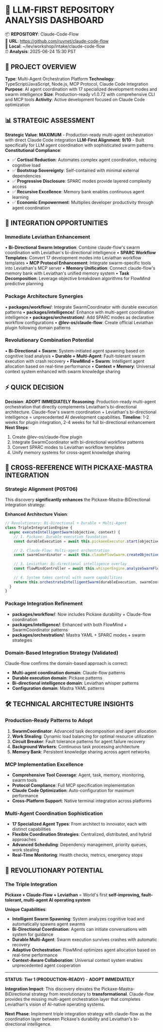 # 🧠 LLM-FIRST REPOSITORY ANALYSIS DASHBOARD

📦 **REPOSITORY**: Claude-Code-Flow  
🔗 **URL**: https://github.com/ruvnet/claude-code-flow  
📁 **Local**: ~/lev/workshop/intake/claude-code-flow  
⏰ **Analysis**: 2025-06-24 15:30 PST

## 🎯 PROJECT OVERVIEW
**Type**: Multi-Agent Orchestration Platform
**Technology**: TypeScript/JavaScript, Node.js, MCP Protocol, Claude Code Integration
**Purpose**: AI agent coordination with 17 specialized development modes and swarm intelligence
**Size**: Production-ready v1.0.72 with comprehensive CLI and MCP tools
**Activity**: Active development focused on Claude Code optimization

## 📊 STRATEGIC ASSESSMENT
**Strategic Value**: **MAXIMUM** - Production-ready multi-agent orchestration with direct Claude Code integration
**LLM-First Alignment**: **9/10** - Built specifically for LLM agent coordination with sophisticated swarm patterns
**Constitutional Compliance**: 
- ✅ **Cortisol Reduction**: Automates complex agent coordination, reducing cognitive load
- ✅ **Bootstrap Sovereignty**: Self-contained with minimal external dependencies  
- ✅ **Progressive Disclosure**: SPARC modes provide layered complexity access
- ✅ **Recursive Excellence**: Memory bank enables continuous agent learning
- ✅ **Economic Empowerment**: Multiplies developer productivity through agent coordination

## 🔗 INTEGRATION OPPORTUNITIES

### Immediate Leviathan Enhancement
• **Bi-Directional Swarm Integration**: Combine claude-flow's swarm coordination with Leviathan's bi-directional intelligence
• **SPARC Workflow Templates**: Convert 17 development modes into Leviathan workflow templates
• **MCP Protocol Enhancement**: Integrate swarm-specific tools into Leviathan's MCP server
• **Memory Unification**: Connect claude-flow's memory bank with Leviathan's unified memory system
• **Task Decomposition**: Leverage objective breakdown algorithms for FlowMind predictive planning

### Package Architecture Synergies
• **packages/workflow/**: Integrate SwarmCoordinator with durable execution patterns
• **packages/intelligence/**: Enhance with multi-agent coordination intelligence
• **packages/orchestration/**: Add SPARC modes as declarative workflow configurations
• **@lev-os/claude-flow**: Create official Leviathan plugin following domain patterns

### Revolutionary Combination Potential
• **Bi-Directional + Swarm**: System-initiated agent spawning based on cognitive load analysis
• **Durable + Multi-Agent**: Fault-tolerant swarm execution with crash recovery
• **FlowMind + Swarm**: Intelligent agent allocation based on real-time performance
• **Context + Memory**: Universal context system enhanced with swarm knowledge sharing

## ⚡ QUICK DECISION
**Decision**: **ADOPT IMMEDIATELY**
**Reasoning**: Production-ready multi-agent orchestration that directly complements Leviathan's bi-directional architecture. Claude-flow's swarm coordination + Leviathan's bi-directional intelligence = unprecedented AI development capabilities.
**Timeline**: 1-2 weeks for plugin integration, 2-4 weeks for full bi-directional enhancement
**Next Steps**: 
1. Create @lev-os/claude-flow plugin
2. Integrate SwarmCoordinator with bi-directional workflow patterns
3. Convert SPARC modes to Leviathan workflow templates
4. Unify memory systems for cross-agent knowledge sharing

## 🔄 CROSS-REFERENCE WITH PICKAXE-MASTRA INTEGRATION

### Strategic Alignment (P05T06)
This discovery **significantly enhances** the Pickaxe-Mastra-BiDirectional integration strategy:

**Enhanced Architecture Vision**:
```javascript
// Revolutionary: Bi-Directional + Durable + Multi-Agent
class TripleIntegrationEngine {
  async executeIntelligentSwarm(objective, context) {
    // 1. Pickaxe: Durable execution foundation
    const durableExecution = await this.pickaxeExecutor.start(objective);
    
    // 2. Claude-Flow: Multi-agent orchestration
    const swarmCoordinator = await this.claudeFlowSwarm.createObjective(objective);
    
    // 3. Leviathan: Bi-directional intelligence overlay
    const flowMindController = await this.whisperEngine.analyzeSwarmFlow(context);
    
    // 4. System takes control with swarm capabilities
    return this.orchestrateIntelligentSwarm(durableExecution, swarmCoordinator, flowMindController);
  }
}
```

### Package Integration Refinement
- **packages/workflow/**: Now includes Pickaxe durability + Claude-flow coordination
- **packages/intelligence/**: Enhanced with both FlowMind + SwarmCoordinator patterns
- **packages/orchestration/**: Mastra YAML + SPARC modes + swarm strategies

### Domain-Based Integration Strategy (Validated)
Claude-flow confirms the domain-based approach is correct:
- **Multi-agent coordination domain**: Claude-flow patterns
- **Durable execution domain**: Pickaxe patterns  
- **Bi-directional intelligence domain**: Leviathan whisper patterns
- **Configuration domain**: Mastra YAML patterns

## 🛠️ TECHNICAL ARCHITECTURE INSIGHTS

### Production-Ready Patterns to Adopt
1. **SwarmCoordinator**: Advanced task decomposition and agent allocation
2. **Work Stealing**: Dynamic load balancing for optimal resource utilization
3. **Circuit Breaker**: Fault tolerance patterns for agent failure recovery
4. **Background Workers**: Continuous task processing architecture
5. **Memory Bank**: Persistent knowledge sharing across agent networks

### MCP Implementation Excellence
- **Comprehensive Tool Coverage**: Agent, task, memory, monitoring, swarm tools
- **Protocol Compliance**: Full MCP specification implementation
- **Claude Code Optimization**: Auto-configuration for maximum performance
- **Cross-Platform Support**: Native terminal integration across platforms

### Multi-Agent Coordination Sophistication
- **17 Specialized Agent Types**: From architect to innovator, each with distinct capabilities
- **Flexible Coordination Strategies**: Centralized, distributed, and hybrid approaches
- **Advanced Scheduling**: Dependency management, priority queues, work stealing
- **Real-Time Monitoring**: Health checks, metrics, emergency stops

## 🌟 REVOLUTIONARY POTENTIAL

### The Triple Integration
**Pickaxe + Claude-Flow + Leviathan** = World's first **self-improving, fault-tolerant, multi-agent AI operating system**

**Unique Capabilities**:
- **Intelligent Swarm Spawning**: System analyzes cognitive load and automatically spawns agent swarms
- **Bi-Directional Coordination**: Agents can initiate conversations with system for guidance
- **Durable Multi-Agent**: Swarm execution survives crashes with automatic recovery
- **Adaptive Orchestration**: FlowMind optimizes agent allocation based on real-time performance
- **Context-Aware Collaboration**: Universal context system enables unprecedented agent cooperation

---
**STATUS**: **Tier 1 (PRODUCTION-READY)** - **ADOPT IMMEDIATELY**

**Integration Impact**: This discovery elevates the Pickaxe-Mastra-BiDirectional strategy from revolutionary to **transformational**. Claude-flow provides the missing multi-agent orchestration layer that completes Leviathan's vision of AI-native operating systems.

**Next Phase**: Implement triple integration strategy with claude-flow as the coordination layer between Pickaxe's durability and Leviathan's bi-directional intelligence.
